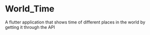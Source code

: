 # World_Time
A flutter application that shows time of different places in the world by getting it through the API
